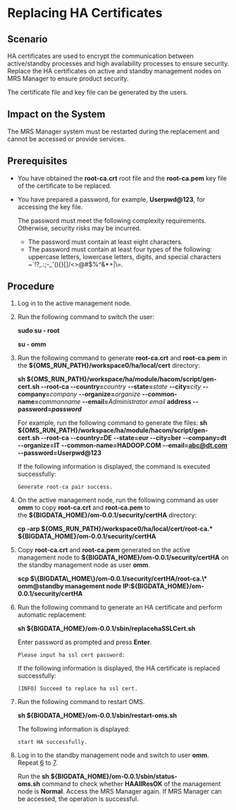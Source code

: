 # Replacing HA Certificates<a name="EN-US_TOPIC_0221415064"></a>

## Scenario<a name="section27934550113125"></a>

HA certificates are used to encrypt the communication between active/standby processes and high availability processes to ensure security. Replace the HA certificates on active and standby management nodes on MRS Manager to ensure product security.

The certificate file and key file can be generated by the users.

## Impact on the System<a name="section35503302113216"></a>

The MRS Manager system must be restarted during the replacement and cannot be accessed or provide services.

## Prerequisites<a name="section47013901113220"></a>

-   You have obtained the  **root-ca.crt** root file and the **root-ca.pem**  key file of the certificate to be replaced.
-   You have prepared a password, for example,  **Userpwd@123**, for accessing the key file.

    The password must meet the following complexity requirements. Otherwise, security risks may be incurred.

    -   The password must contain at least eight characters.
    -   The password must contain at least four types of the following: uppercase letters, lowercase letters, digits, and special characters \~\`!?,.:;-\_'\(\)\{\}\[\]/<\>@\#$%^&\*+|\\=.


## Procedure<a name="section66354921113232"></a>

1.  Log in to the active management node.
2.  Run the following command to switch the user:

    **sudo su - root**

    **su - omm**

3.  Run the following command to generate  **root-ca.crt** and **root-ca.pem** in the **$\{OMS\_RUN\_PATH\}/workspace0/ha/local/cert**  directory:

    **sh $\{OMS\_RUN\_PATH\}/workspace/ha/module/hacom/script/gen-cert.sh --root-ca --country=**_country_ **--state=**_state_ **--city=**_city_ **--company=**_company_ **--organize=**_organize_ **--common-name=**_commonname_ **--email=**_Administrator email_ **address --password=**_**password**_

    For example, run the following command to generate the files:  **sh $\{OMS\_RUN\_PATH\}/workspace/ha/module/hacom/script/gen-cert.sh --root-ca --country=DE --state=eur --city=ber --company=dt --organize=IT --common-name=HADOOP.COM --email=abc@dt.com --password=Userpwd@123**

    If the following information is displayed, the command is executed successfully:

    ```
    Generate root-ca pair success.
    ```

4.  On the active management node, run the following command as user  **omm** to copy **root-ca.crt**  and **root-ca.pem** to the **$\{BIGDATA\_HOME\}/om-0.0.1/security/certHA**  directory:

    **cp -arp $\{OMS\_RUN\_PATH\}/workspace0/ha/local/cert/root-ca.\* $\{BIGDATA\_HOME\}/om-0.0.1/security/certHA**

5.  Copy  **root-ca.crt** and **root-ca.pem** generated on the active management node to **$\{BIGDATA\_HOME\}/om-0.0.1/security/certHA** on the standby management node as user **omm**.

    **scp $\{BIGDATA\_HOME\}/om-0.0.1/security/certHA/root-ca.\* omm@standby management node IP:$\{BIGDATA\_HOME\}/om-0.0.1/security/certHA**

6.  <a name="li61539631113353"></a>Run the following command to generate an HA certificate and perform automatic replacement:

    **sh $\{BIGDATA\_HOME\}/om-0.0.1/sbin/replacehaSSLCert.sh**

    Enter password as prompted and press  **Enter**.

    ```
    Please input ha ssl cert password:
    ```

    If the following information is displayed, the HA certificate is replaced successfully:

    ```
    [INFO] Succeed to replace ha ssl cert.
    ```

7.  <a name="li61839614113353"></a>Run the following command to restart OMS.

    **sh $\{BIGDATA\_HOME\}/om-0.0.1/sbin/restart-oms.sh**

    The following information is displayed:

    ```
    start HA successfully.
    ```

8.  Log in to the standby management node and switch to user  **omm**. Repeat [6](#li61539631113353) to [7](#li61839614113353).

    Run the  **sh $\{BIGDATA\_HOME\}/om-0.0.1/sbin/status-oms.sh** command to check whether **HAAllResOK** of the management node is **Normal**. Access the MRS Manager again. If MRS Manager can be accessed, the operation is successful.


